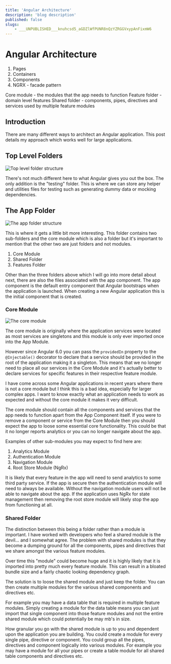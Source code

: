 ```yaml
---
title: 'Angular Architecture'
description: 'blog description'
published: false
slugs:
    - ___UNPUBLISHED___knuhcsd5_aGDZlWfPUNR8nQzYZRGGVxypAnFixmW6
---
```


# Angular Architecture

1. Pages
1. Containers
1. Components
1. NGRX - facade pattern

Core module - the modules that the app needs to function
Feature folder - domain level features
Shared folder - components, pipes, directives and services used by multiple feature modules

## Introduction

There are many different ways to architect an Angular application.  This post details my approach which works well for large applications.

## Top Level Folders

![Top level folder structure](../../assets/images/blog/angular-architecture/top-level-folders.png)

There's not much different here to what Angular gives you out the box.  The only addition is the "testing" folder.  This is where we can store any helper and utilities files for testing such as generating dummy data or mocking dependencies.

## The App Folder

![The app folder structure](../../assets/images/blog/angular-architecture/app-folder.png)

This is where it gets a little bit more interesting.  This folder contains two sub-folders and the core module which is also a folder but it's important to mention that the other two are just folders and not modules.

1. Core Module
2. Shared Folder
3. Features Folder

Other than the three folders above which I will go into more detail about next, there are also the files associated with the app component.  The app component is the default entry component that Angular bootstraps when the application is launched.  When creating a new Angular application this is the initial component that is created.

### Core Module

![The core module](../../assets/images/blog/angular-architecture/core-module.png)

The core module is originally where the application services were located as most services are singletons and this module is only ever imported once into the App Module.

However since Angular 6.0 you can pass the `providedIn` property to the `@Injectable()` decorator to declare that a service should be provided in the root of the application making it a singleton.  This means that we no longer need to place all our services in the Core Module and it's actually better to declare services for specific features in their respective feature module.

I have come across some Angular applications in recent years where there is not a core module but I think this is a bad idea, especially for larger complex apps.  I want to know exactly what an application needs to work as expected and without the core module it makes it very difficult.

The core module should contain all the components and services that the app needs to function apart from the App Component itself.  If you were to remove a component or service from the Core Module then you should expect the app to loose some essential core functionality.  This could be that it no longer reports analytics or you can no longer navigate about the app.

Examples of other sub-modules you may expect to find here are:

1. Analytics Module
2. Authentication Module
3. Navigation Module
4. Root Store Module (NgRx)

It is likely that every feature in the app will need to send analytics to some third party service.  If the app is secure then the authentication module will need to always be available.  Without the navigation module users will not be able to navigate about the app.  If the application uses NgRx for state management then removing the root store module will likely stop the app from functioning at all.

### Shared Folder

The distinction between this being a folder rather than a module is important.  I have worked with developers who feel a shared module is the devil... and I somewhat agree.  The problem with shared modules is that they become a dumping ground for all the components, pipes and directives that we share amongst the various feature modules.

Over time this "module" could become huge and it is highly likely that it is imported into pretty much every feature module.  This can result in a bloated bundle size and a fairly chaotic looking dependency graph.

The solution is to loose the shared module and just keep the folder.  You can then create multiple modules for the various shared components and directives etc.

For example you may have a data table that is required in multiple feature modules.  Simply creating a module for the data table means you can just import that single component into those feature modules and not the entire shared module which could potentially be may mb's in size.

How granular you go with the shared module is up to you and dependent upon the application you are building.  You could create a module for every single pipe, directive or component.  You could group all the pipes, directives and component logically into various modules.  For example you may have a module for all your pipes or create a table module for all shared table components and directives etc.
